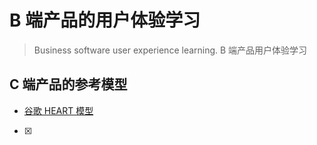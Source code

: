 # B 端产品的用户体验学习

> Business software user experience learning.
> B 端产品用户体验学习

## C 端产品的参考模型
- [谷歌 HEART 模型](Model_Google_HEART.md)

- [X]
